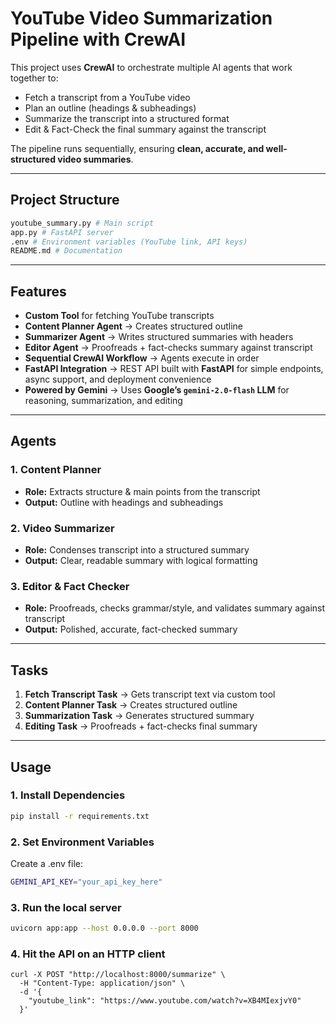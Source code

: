 # YouTube Video Summarization Pipeline with CrewAI

This project uses **CrewAI** to orchestrate multiple AI agents that work together to:

- Fetch a transcript from a YouTube video  
- Plan an outline (headings & subheadings)  
- Summarize the transcript into a structured format  
- Edit & Fact-Check the final summary against the transcript  

The pipeline runs sequentially, ensuring **clean, accurate, and well-structured video summaries**.

---

## Project Structure
```bash
youtube_summary.py # Main script
app.py # FastAPI server
.env # Environment variables (YouTube link, API keys)
README.md # Documentation
```


---

## Features

- **Custom Tool** for fetching YouTube transcripts  
- **Content Planner Agent** → Creates structured outline  
- **Summarizer Agent** → Writes structured summaries with headers  
- **Editor Agent** → Proofreads + fact-checks summary against transcript  
- **Sequential CrewAI Workflow** → Agents execute in order  
- **FastAPI Integration** → REST API built with **FastAPI** for simple endpoints, async support, and deployment convenience  
- **Powered by Gemini** → Uses **Google’s `gemini-2.0-flash` LLM** for reasoning, summarization, and editing

---

## Agents

### 1. **Content Planner**
- **Role:** Extracts structure & main points from the transcript  
- **Output:** Outline with headings and subheadings  

### 2. **Video Summarizer**
- **Role:** Condenses transcript into a structured summary  
- **Output:** Clear, readable summary with logical formatting  

### 3. **Editor & Fact Checker**
- **Role:** Proofreads, checks grammar/style, and validates summary against transcript  
- **Output:** Polished, accurate, fact-checked summary  

---

##  Tasks

1. **Fetch Transcript Task** → Gets transcript text via custom tool  
2. **Content Planner Task** → Creates structured outline  
3. **Summarization Task** → Generates structured summary  
4. **Editing Task** → Proofreads + fact-checks final summary  

---

## Usage

### 1. Install Dependencies
```bash
pip install -r requirements.txt
```
### 2. Set Environment Variables

Create a .env file:
```bash
GEMINI_API_KEY="your_api_key_here"
```
### 3. Run the local server
```bash
uvicorn app:app --host 0.0.0.0 --port 8000 
```
### 4. Hit the API on an HTTP client
```
curl -X POST "http://localhost:8000/summarize" \
  -H "Content-Type: application/json" \
  -d '{
    "youtube_link": "https://www.youtube.com/watch?v=XB4MIexjvY0"
  }'
```

